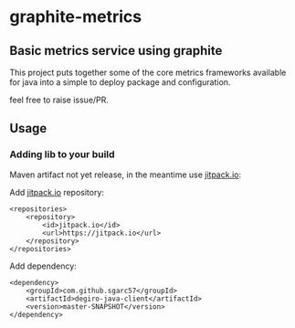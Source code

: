 # graphite-metrics
Basic metrics service using graphite
---

This project puts together some of the core metrics frameworks available
for java into a simple to deploy package and configuration.

feel free to raise issue/PR.

## Usage

### Adding lib to your build

Maven artifact not yet release, in the meantime use [jitpack.io](https://jitpack.io/):

Add [jitpack.io](https://jitpack.io/) repository:
```
<repositories>
    <repository>
        <id>jitpack.io</id>
        <url>https://jitpack.io</url>
    </repository>
</repositories>
```

Add dependency:
```
<dependency>
    <groupId>com.github.sgarc57</groupId>
    <artifactId>degiro-java-client</artifactId>
    <version>master-SNAPSHOT</version>
</dependency>
```
